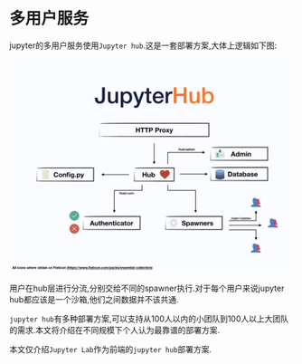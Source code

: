 # 多用户服务

jupyter的多用户服务使用`Jupyter hub`.这是一套部署方案,大体上逻辑如下图:

![jupyter hub](../../source/jupyter/jhub-fluxogram.jpeg)

用户在hub层进行分流,分别交给不同的spawner执行.对于每个用户来说jupyter hub都应该是一个沙箱,他们之间数据并不该共通.

`jupyter hub`有多种部署方案,可以支持从100人以内的小团队到100人以上大团队的需求.本文将介绍在不同规模下个人认为最靠谱的部署方案.

本文仅介绍`Jupyter Lab`作为前端的`jupyter hub`部署方案.